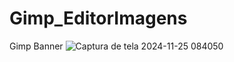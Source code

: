 # Gimp_EditorImagens 

Gimp Banner
![Captura de tela 2024-11-25 084050](https://github.com/user-attachments/assets/a657f9b6-f611-49bb-a66a-3f33c9b78d75)

